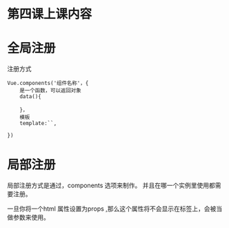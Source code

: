 # 第四课上课内容

# 全局注册

注册方式

```
Vue.components('组件名称'，{
    是一个函数，可以返回对象
    data(){

    }，
    模板
    template:``,

})
```

# 局部注册

局部注册方式是通过，components 选项来制作。
并且在哪一个实例里使用都需要注册。


一旦你将一个html 属性设置为props  ,那么这个属性将不会显示在标签上，会被当做参数来使用。

